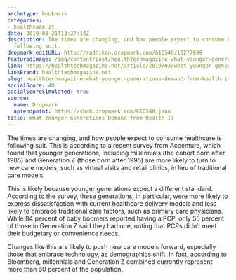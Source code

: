 ```yaml
---
archetype: bookmark
categories:
- healthcare it
date: 2019-03-21T13:27:14Z
description: The times are changing, and how people expect to consume healthcare is
  following suit.
dropmark.editURL: http://radhikan.dropmark.com/616548/18277999
featuredImage: /img/content/post/healthtechmagazine-what-younger-generations-demand-from-health-it.jpg
link: https://healthtechmagazine.net/article/2019/03/what-younger-generations-demand-health-it
linkBrand: healthtechmagazine.net
slug: healthtechmagazine-what-younger-generations-demand-from-health-it
socialScore: 40
socialScoreSimulated: true
source:
  name: Dropmark
  apiendpoint: https://shah.dropmark.com/616548.json
title: What Younger Generations Demand from Health IT
---
```

The times are changing, and how people expect to consume healthcare is following suit. This is according to a recent survey from Accenture, which found that younger generations, including millennials (the cohort born after 1985) and Generation Z (those born after 1995) are more likely to turn to new care models, such as virtual visits and retail clinics, in lieu of traditional care models.

This is likely because younger generations expect a different standard. According to the survey, these generations, in particular, were more likely to express dissatisfaction with current healthcare delivery models and less likely to embrace traditional care factors, such as primary care physicians. While 84 percent of baby boomers reported having a PCP, only 55 percent of those in Generation Z said they had one, noting that PCPs didn’t meet their budgetary or convenience needs.

Changes like this are likely to push new care models forward, especially those that embrace technology, as demographics shift. In fact, according to Bloomberg, millennials and Generation Z combined currently represent more than 60 percent of the population.

